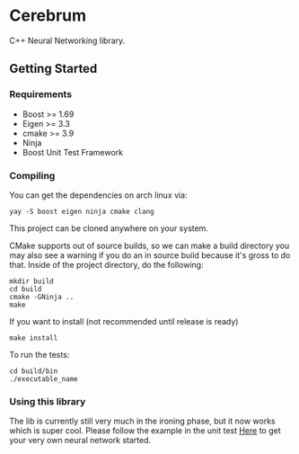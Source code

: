 # Cerebrum
C++ Neural Networking library.

## Getting Started
### Requirements
- Boost >= 1.69
- Eigen >= 3.3
- cmake >= 3.9
- Ninja
- Boost Unit Test Framework

### Compiling
You can get the dependencies on arch linux via:
```
yay -S boost eigen ninja cmake clang
```
This project can be cloned anywhere on your system.

CMake supports out of source builds, so we can make a build directory you may also see a warning if you do an in source build because it's gross to do that. Inside of the project directory, do the following:
```
mkdir build
cd build
cmake -GNinja ..
make
```

If you want to install (not recommended until release is ready)
```
make install
```

To run the tests:
```
cd build/bin
./executable_name
```

### Using this library
The lib is currently still very much in the ironing phase, but it now works which is super cool. Please follow the example in the unit test [Here](https://github.com/jparr721/cerebrum/blob/master/test/network_test.cc) to get your very own neural network started. 
